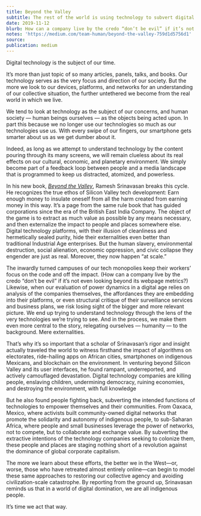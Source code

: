 ```yaml
---
title: Beyond the Valley
subtitle: The rest of the world is using technology to subvert digital capitalism. We can, too.
date: 2019-11-12
blurb: How can a company live by the credo “don’t be evil” if it’s not even looking beyond its webpage metrics?
notes: 'https://medium.com/team-human/beyond-the-valley-759d1d5756d1'
source:
publication: medium
---
```


Digital technology is the subject of our time.

It’s more than just topic of so many articles, panels, talks, and books. Our technology serves as the very focus and direction of our society. But the more we look to our devices, platforms, and networks for an understanding of our collective situation, the further untethered we become from the real world in which we live.

We tend to look at technology as the subject of our concerns, and human society — human beings ourselves — as the objects being acted upon. In part this because we no longer use our technologies so much as our technologies use us. With every swipe of our fingers, our smartphone gets smarter about us as we get dumber about it.

Indeed, as long as we attempt to understand technology by the content pouring through its many screens, we will remain clueless about its real effects on our cultural, economic, and planetary environment. We simply become part of a feedback loop between people and a media landscape that is programmed to keep us distracted, atomized, and powerless.

In his new book, [_Beyond the Valley_](https://mitpress.mit.edu/books/beyond-valley), Ramesh Srinavasan breaks this cycle. He recognizes the true ethos of Silicon Valley tech development: Earn enough money to insulate oneself from all the harm created from earning money in this way. It’s a page from the same rule book that has guided corporations since the era of the British East India Company. The object of the game is to extract as much value as possible by any means necessary, and then externalize the impact to people and places somewhere else. Digital technology platforms, with their illusion of cleanliness and hermetically sealed purity, hide their externalities even better than traditional Industrial Age enterprises. But the human slavery, environmental destruction, social alienation, economic oppression, and civic collapse they engender are just as real. Moreover, they now happen “at scale.”

The inwardly turned campuses of our tech monopolies keep their workers’ focus on the code and off the impact. (How can a company live by the credo “don’t be evil” if it’s not even looking beyond its webpage metrics?) Likewise, when our evaluation of power dynamics in a digital age relies on analysis of the companies themselves, the affordances they are embedding into their platforms, or even structural critique of their surveillance services and business plans, we risk losing sight of the bigger and more relevant picture. We end up trying to understand technology through the lens of the very technologies we’re trying to see. And in the process, we make them even more central to the story, relegating ourselves — humanity — to the background. Mere externalities.

That’s why it’s so important that a scholar of Srinavasan’s rigor and insight actually traveled the world to witness firsthand the impact of algorithms on electorates, ride-hailing apps on African cities, smartphones on indigenous Mexicans, and blockchain on the environment. In venturing beyond Silicon Valley and its user interfaces, he found rampant, underreported, and actively camouflaged devastation. Digital technology companies are killing people, enslaving children, undermining democracy, ruining economies, and destroying the environment, with full knowledge

But he also found people fighting back, subverting the intended functions of technologies to empower themselves and their communities. From Oaxaca, Mexico, where activists built community-owned digital networks that promote the solidarity and autonomy of indigenous people, to sub-Saharan Africa, where people and small businesses leverage the power of networks, not to compete, but to collaborate and exchange value. By subverting the extractive intentions of the technology companies seeking to colonize them, these people and places are staging nothing short of a revolution against the dominance of global corporate capitalism.

The more we learn about these efforts, the better we in the West—or, worse, those who have retreated almost entirely online—can begin to model these same approaches to restoring our collective agency and avoiding civilization-scale catastrophe. By reporting from the ground up, Srinavasan reminds us that in a world of digital domination, we are all indigenous people.

It’s time we act that way.
